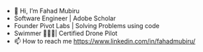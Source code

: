 - 👋 Hi, I’m Fahad Mubiru
- Software Engineer | Adobe Scholar
- Founder Pivot Labs | Solving Problems using code
- Swimmer 🏊🏾‍♀️| Certified Drone Pilot
- 📫 How to reach me https://www.linkedin.com/in/fahadmubiru/

<!---
fahdm/fahdm is a ✨ special ✨ repository because its `README.md` (this file) appears on your GitHub profile.
You can click the Preview link to take a look at your changes.
--->
